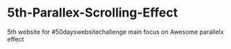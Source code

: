 # 5th-Parallex-Scrolling-Effect
5th website for #50dayswebsitechallenge
main focus on Awesome parallelx effect
